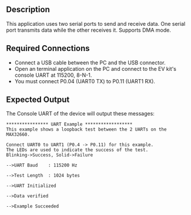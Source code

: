 ## Description

This application uses two serial ports to send and receive data.  One serial port transmits data while the other receives it. Supports DMA mode.

## Required Connections

-   Connect a USB cable between the PC and the USB connector.
-   Open an terminal application on the PC and connect to the EV kit's console UART at 115200, 8-N-1.
-   You must connect P0.04 (UART0 TX) to P0.11 (UART1 RX).

## Expected Output

The Console UART of the device will output these messages:

```
**************** UART Example ******************
This example shows a loopback test between the 2 UARTs on the MAX32660.

Connect UART0 to UART1 (P0.4 -> P0.11) for this example.
The LEDs are used to indicate the success of the test.
Blinking->Success, Solid->Failure

-->UART Baud    : 115200 Hz

-->Test Length  : 1024 bytes

-->UART Initialized

-->Data verified

-->Example Succeeded
```

